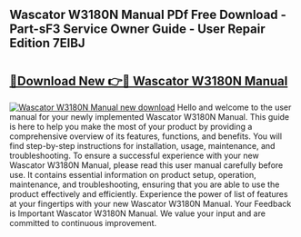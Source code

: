 ## Wascator W3180N Manual PDf Free Download - Part-sF3 Service Owner Guide - User Repair Edition 7ElBJ

# <h2><a href="http://bc82978.oget.top/?id=Wascator+W3180N+Manual">🔗Download New 👉🔴 Wascator W3180N Manual</a></h2>

[![Wascator W3180N Manual new download](https://i.imgur.com/5g1atiW.png)](http://bc82978.oget.top/?id=Wascator+W3180N+Manual)
Hello and welcome to the user manual for your newly implemented Wascator W3180N Manual. This guide is here to help you make the most of your product by providing a comprehensive overview of its features, functions, and benefits. You will find step-by-step instructions for installation, usage, maintenance, and troubleshooting. To ensure a successful experience with your new Wascator W3180N Manual, please read this user manual carefully before use. It contains essential information on product setup, operation, maintenance, and troubleshooting, ensuring that you are able to use the product effectively and efficiently. Experience the power of list of features at your fingertips with your new Wascator W3180N Manual. Your Feedback is Important Wascator W3180N Manual. We value your input and are committed to continuous improvement.
